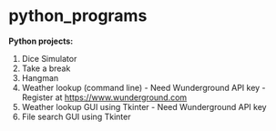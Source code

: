 # python_programs
<b> Python projects:</b><br>
1. Dice Simulator <br>
2. Take a break <br>
3. Hangman <br>
4. Weather lookup (command line) - Need Wunderground API key - Register at https://www.wunderground.com <br> 
5. Weather lookup GUI using Tkinter - Need Wunderground API key <br>
6. File search GUI using Tkinter
